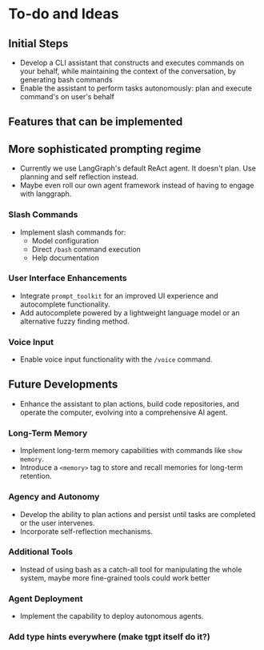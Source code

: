 # To-do and Ideas

## Initial Steps
- Develop a CLI assistant that constructs and executes commands on your behalf, while maintaining the context of the conversation, by generating bash commands
- Enable the assistant to perform tasks autonomously: plan and execute command's on user's behalf

## Features that can be implemented

## More sophisticated prompting regime
- Currently we use LangGraph's default ReAct agent. It doesn't plan. Use planning and self reflection instead.
- Maybe even roll our own agent framework instead of having to engage with langgraph.

### Slash Commands
- Implement slash commands for:
  - Model configuration
  - Direct `/bash` command execution
  - Help documentation

### User Interface Enhancements
- Integrate `prompt_toolkit` for an improved UI experience and autocomplete functionality.
- Add autocomplete powered by a lightweight language model or an alternative fuzzy finding method.

### Voice Input
- Enable voice input functionality with the `/voice` command.

## Future Developments
- Enhance the assistant to plan actions, build code repositories, and operate the computer, evolving into a comprehensive AI agent.

### Long-Term Memory
- Implement long-term memory capabilities with commands like `show memory`.
- Introduce a `<memory>` tag to store and recall memories for long-term retention.

### Agency and Autonomy
- Develop the ability to plan actions and persist until tasks are completed or the user intervenes.
- Incorporate self-reflection mechanisms.

### Additional Tools
- Instead of using bash as a catch-all tool for manipulating the whole system, maybe more fine-grained tools 
could work better

### Agent Deployment
- Implement the capability to deploy autonomous agents.

### Add type hints everywhere (make tgpt itself do it?)
